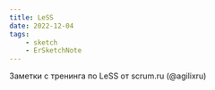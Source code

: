 ```yaml
---
title: LeSS
date: 2022-12-04
tags:
    - sketch
    - ErSketchNote
---
```


Заметки с тренинга по LeSS от scrum.ru (@agilixru)
